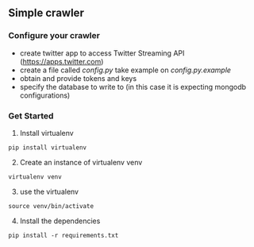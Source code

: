 ## Simple crawler

### Configure your crawler

- create twitter app to access Twitter Streaming API (https://apps.twitter.com)
- create a file called *config.py* take example on *config.py.example*
- obtain and provide tokens and keys
- specify the database to write to (in this case it is expecting mongodb configurations)

### Get Started

1. Install virtualenv

  ```
  pip install virtualenv
  ```

2. Create an instance of virtualenv venv

  ```
  virtualenv venv
  ```

3. use the virtualenv

  ```
  source venv/bin/activate
  ```

4. Install the dependencies

  ```
  pip install -r requirements.txt
  ```
